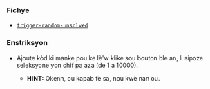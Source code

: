 ### Fichye

* [`trigger-random-unsolved`](Unsolved/trigger-random-unsolved.html)

### Enstriksyon

* Ajoute kòd ki manke pou ke lè'w klike sou bouton ble an, li sipoze seleksyone yon chif pa aza (de 1 a 10000).

  * **HINT:** Okenn, ou kapab fè sa, nou kwè nan ou.
